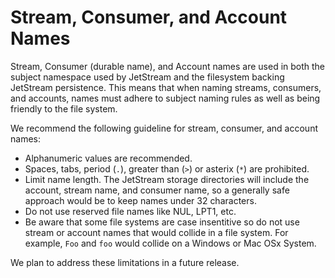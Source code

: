# Stream, Consumer, and Account Names

Stream, Consumer (durable name), and Account names are used in both the
subject namespace used by JetStream and the filesystem backing JetStream
persistence.  This means that when naming streams, consumers, and
accounts, names must adhere to subject naming rules as well as being
friendly to the file system.

We recommend the following guideline for stream, consumer, and account names:

* Alphanumeric values are recommended.
* Spaces, tabs, period \(`.`\), greater than \(`>`\) or asterix \(`*`\) are prohibited.
* Limit name length.  The JetStream storage directories will include the account,
stream name, and consumer name, so a generally safe approach would be to keep names
under 32 characters.
* Do not use reserved file names like NUL, LPT1, etc.
* Be aware that some file systems are case insentitive so do not
  use stream or account names that would collide in a file system.
  For example, `Foo` and `foo` would collide on a Windows or Mac OSx System.

 We plan to address these limitations in a future release.